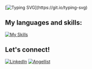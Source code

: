 [![Typing SVG](https://readme-typing-svg.demolab.com?font=Open+Sans&weight=500&size=25&duration=3000&pause=1000&color=179CF7&width=435&lines=Greetings!+I'm+James+Lee;Full+Stack+Software+Engineer+in+LA;Checkout+my+projects+below!)](https://git.io/typing-svg)

## My languages and skills:

[![My Skills](https://skillicons.dev/icons?i=js,py,nodejs,react,redux,express,flask,postgres,sqlite,html,css,heroku,github,vscode)](https://skillicons.dev)

## Let's connect!

[![LinkedIn](https://img.shields.io/badge/linkedin-%230077B5.svg?style=for-the-badge&logo=linkedin&logoColor=white)](https://www.linkedin.com/in/jameswonlee/)
[![Angellist](https://img.shields.io/badge/AngelList-%23D4D4D4.svg?style=for-the-badge&logo=AngelList&logoColor=black)](https://angel.co/u/james-lee-217)


<!--
**jameswonlee/jameswonlee** is a ✨ _special_ ✨ repository because its `README.md` (this file) appears on your GitHub profile.

Here are some ideas to get you started:

- 🔭 I’m currently working on ...
- 🌱 I’m currently learning ...
- 👯 I’m looking to collaborate on ...
- 🤔 I’m looking for help with ...
- 💬 Ask me about ...
- 📫 How to reach me: ...
- 😄 Pronouns: ...
- ⚡ Fun fact: ...
-->
